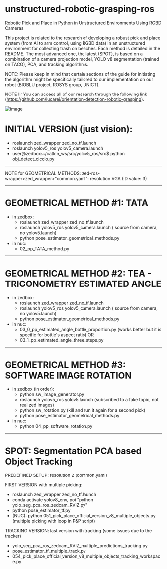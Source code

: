 # unstructured-robotic-grasping-ros
Robotic Pick and Place in Python in Unstructured Environments Using RGBD Cameras

This project is related to the research of developing a robust pick and place system (from AI to arm control, using RGBD data) in an unstructured environment for collecting trash on beaches. 
Each method is detailed in the README. The most advanced one, the latest (SPOT), is based on a combination of a camera projection model, YOLO v8 segmentation (trained on TACO), PCA, and tracking algorithms.

NOTE: Please keep in mind that certain sections of the guide for initiating the algorithm might be specifically tailored to our implementation on our robot (BIOBLU project, ROSYS group, UNICT).

NOTE II: You can access all of our research through the following link (https://github.com/lucarei/orientation-detection-robotic-grasping).


![image](https://github.com/lucarei/unstructured-robotic-grasping-ros/assets/128145979/90179723-8c9f-4c5d-9959-66a38bf11e98)


# INITIAL VERSION (just vision):
- roslaunch zed_wrapper zed_no_tf.launch
- roslaunch yolov5_ros yolov5_camera.launch 
- user@zedbox:~/catkin_ws/src/yolov5_ros/src$ python obj_detect_ciccio.py

-----------------------------------------------------------------------------------------------

NOTE for GEOMETRICAL METHODS:
zed-ros-wrapper>zed_wrapper>"common.yaml": resolution VGA (ID value: 3)

----------------------------------------------------------------------------------------------

# GEOMETRICAL METHOD #1: TATA 
- in zedbox:
	- roslaunch zed_wrapper zed_no_tf.launch
	- roslaunch yolov5_ros yolov5_camera.launch ( source from camera, no yolov5.launch)
	- python pose_estimator_geometrical_methods.py
- in nuc:
	- 02_pp_TATA_method.py

-----------------------------------------------------------------------------------------------

# GEOMETRICAL METHOD #2: TEA - TRIGONOMETRY ESTIMATED ANGLE
- in zedbox:
	- roslaunch zed_wrapper zed_no_tf.launch
	- roslaunch yolov5_ros yolov5_camera.launch ( source from camera, no yolov5.launch)
	- python pose_estimator_geometrical_methods.py
- in nuc:
	- 03_0_pp_estimated_angle_bottle_proportion.py (works better but it is specific for bottle's aspect ratio)
	OR
	- 03_1_pp_estimated_angle_three_steps.py

------------------------------------------------------------------------------------------------

# GEOMETRICAL METHOD #3: SOFTWARE IMAGE ROTATION
- in zedbox (in order):
	- python sw_image_generator.py
	- roslaunch yolov5_ros yolov5.launch (subscribed to a fake topic, not real zed images)
	- python sw_rotation.py (kill and run it again for a second pick)
	- python pose_estimator_geometrical_methods.py
- in nuc:
	- python 04_pp_software_rotation.py

------------------------------------------------------------------------------------------------

# SPOT: Segmentation PCA based Object Tracking

PREDEFINED SETUP: resolution 2 (common.yaml)

FIRST VERSION with multiple picking:
- roslaunch zed_wrapper zed_no_tf.launch
- conda activate yolov8_env, poi "python yolo_seg_pca_ros_zedcam_RVIZ.py"
- python pose_estimator_tf.py
- (NUC): python 051_pick_place_official_version_v8_multiple_objects.py (multiple picking with loop in P&P script)

TRACKING VERSION: last version with tracking (some issues due to the tracker)
- yolo_seg_pca_ros_zedcam_RVIZ_multiple_predictions_tracking.py
- pose_estimator_tf_multiple_track.py
- 054_pick_place_official_version_v8_multiple_objects_tracking_workspace.py
